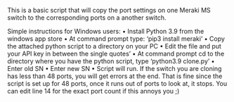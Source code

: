 
This is a basic script that will copy the port settings on one Meraki MS switch to the corresponding ports on a another switch.

Simple instructions for Windows users:
•	Install Python 3.9 from the windows app store
•	At command prompt type: ‘pip3 install meraki’
•	Copy the attached python script to a directory on your PC
•	Edit the file and put your API key in between the single quotes’
•	At command prompt cd to the directory where you have the python script, type ‘python3.9 clone.py’
•	Enter old SN
•	Enter new SN
•	Script will run. If the switch you are cloning has less than 48 ports, you will get errors at the end. That is fine since the script is set up for 48 ports, once it runs out of ports to look at, it stops. You can edit line 14 for the exact port count if this annoys you ;)